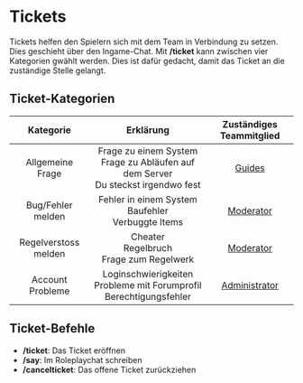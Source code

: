 # Tickets
Tickets helfen den Spielern sich mit dem Team in Verbindung zu setzen. Dies geschieht über den Ingame-Chat. Mit **/ticket** kann zwischen vier Kategorien gwählt werden. Dies ist dafür gedacht, damit das Ticket an die zuständige Stelle gelangt.

## Ticket-Kategorien

| Kategorie | Erklärung | Zuständiges Teammitglied |
|:-:|:-:|:-:|
| Allgemeine Frage | Frage zu einem System <br> Frage zu Abläufen auf dem Server <br> Du steckst irgendwo fest | [Guides](../../pages/other/serverteam.md) |
| Bug/Fehler melden | Fehler in einem System <br> Baufehler <br> Verbuggte Items | [Moderator](../../pages/other/serverteam.md) |
| Regelverstoss melden | Cheater <br> Regelbruch <br> Frage zum Regelwerk | [Moderator](../../pages/other/serverteam.md) |
| Account Probleme | Loginschwierigkeiten <br> Probleme mit Forumprofil <br> Berechtigungsfehler | [Administrator](../../pages/other/serverteam.md) |

## Ticket-Befehle

* **/ticket**: Das Ticket eröffnen
* **/say**: Im Roleplaychat schreiben
* **/cancelticket**: Das offene Ticket zurückziehen

